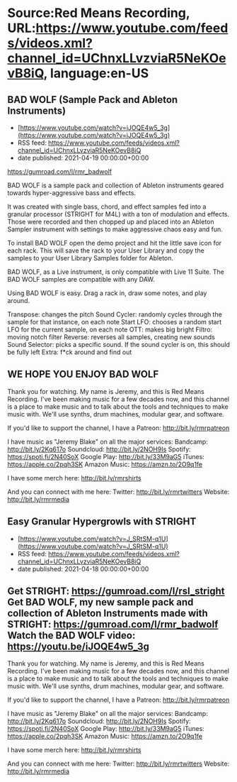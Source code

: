 # Source:Red Means Recording, URL:https://www.youtube.com/feeds/videos.xml?channel_id=UChnxLLvzviaR5NeKOevB8iQ, language:en-US

## BAD WOLF (Sample Pack and Ableton Instruments)
 - [https://www.youtube.com/watch?v=iJOQE4w5_3g](https://www.youtube.com/watch?v=iJOQE4w5_3g)
 - RSS feed: https://www.youtube.com/feeds/videos.xml?channel_id=UChnxLLvzviaR5NeKOevB8iQ
 - date published: 2021-04-19 00:00:00+00:00

https://gumroad.com/l/rmr_badwolf

BAD WOLF is a sample pack and collection of Ableton instruments geared towards hyper-aggressive bass and effects. 

It was created with single bass, chord, and effect samples fed into a granular processor (STRIGHT for M4L) with a ton of modulation and effects. Those were recorded and then chopped up and placed into an Ableton Sampler instrument with settings to make aggressive chaos easy and fun.

To install BAD WOLF open the demo project and hit the little save icon for each rack. This will save the rack to your User Library and copy the samples to your User Library Samples folder for Ableton.

BAD WOLF, as a Live instrument, is only compatible with Live 11 Suite.
The BAD WOLF samples are compatible with any DAW.

Using BAD WOLF is easy. Drag a rack in, draw some notes, and play around.

Transpose: changes the pitch
Sound Cycler: randomly cycles through the sample for that instance, on each note
Start LFO: chooses a random start LFO for the current sample, on each note
OTT: makes big bright
Filtro: moving notch filter
Reverse: reverses all samples, creating new sounds
Sound Selector: picks a specific sound. If the sound cycler is on, this should be fully left
Extra: f*ck around and find out

WE HOPE YOU ENJOY BAD WOLF
------------------------------------
Thank you for watching. My name is Jeremy, and this is Red Means Recording. I've been making music for a few decades now, and this channel is a place to make music and to talk about the tools and techniques to make music with. We'll use synths, drum machines, modular gear, and software. 

If you'd like to support the channel, I have a Patreon:  http://bit.ly/rmrpatreon

I have music as "Jeremy Blake" on all the major services: 
Bandcamp: http://bit.ly/2Kq617o
Soundcloud: http://bit.ly/2NOH9Is
Spotify: https://spoti.fi/2N40SoX
Google Play: http://bit.ly/33M9aG5
iTunes: https://apple.co/2pqh3SK
Amazon Music: https://amzn.to/2O9q1fe

I have some merch here: http://bit.ly/rmrshirts

And you can connect with me here: 
Twitter: http://bit.ly/rmrtwitters
Website: http://bit.ly/rmrmedia

## Easy Granular Hypergrowls with STRIGHT
 - [https://www.youtube.com/watch?v=J_SRtSM-q1U](https://www.youtube.com/watch?v=J_SRtSM-q1U)
 - RSS feed: https://www.youtube.com/feeds/videos.xml?channel_id=UChnxLLvzviaR5NeKOevB8iQ
 - date published: 2021-04-18 00:00:00+00:00

Get STRIGHT: https://gumroad.com/l/rsl_stright
Get BAD WOLF, my new sample pack and collection of Ableton Instruments made with STRIGHT: https://gumroad.com/l/rmr_badwolf
Watch the BAD WOLF video: https://youtu.be/iJOQE4w5_3g
------------------------------------
Thank you for watching. My name is Jeremy, and this is Red Means Recording. I've been making music for a few decades now, and this channel is a place to make music and to talk about the tools and techniques to make music with. We'll use synths, drum machines, modular gear, and software. 

If you'd like to support the channel, I have a Patreon:  http://bit.ly/rmrpatreon

I have music as "Jeremy Blake" on all the major services: 
Bandcamp: http://bit.ly/2Kq617o
Soundcloud: http://bit.ly/2NOH9Is
Spotify: https://spoti.fi/2N40SoX
Google Play: http://bit.ly/33M9aG5
iTunes: https://apple.co/2pqh3SK
Amazon Music: https://amzn.to/2O9q1fe

I have some merch here: http://bit.ly/rmrshirts

And you can connect with me here: 
Twitter: http://bit.ly/rmrtwitters
Website: http://bit.ly/rmrmedia

